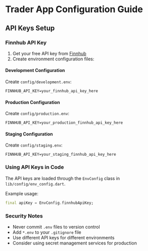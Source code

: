 # Trader App Configuration Guide

## API Keys Setup

### Finnhub API Key

1. Get your free API key from [Finnhub](https://finnhub.io/)
2. Create environment configuration files:

#### Development Configuration
Create `config/development.env`:
```
FINNHUB_API_KEY=your_finnhub_api_key_here
```

#### Production Configuration  
Create `config/production.env`:
```
FINNHUB_API_KEY=your_production_finnhub_api_key_here
```

#### Staging Configuration
Create `config/staging.env`:
```
FINNHUB_API_KEY=your_staging_finnhub_api_key_here
```

### Using API Keys in Code

The API keys are loaded through the `EnvConfig` class in `lib/config/env_config.dart`.

Example usage:
```dart
final apiKey = EnvConfig.finnhubApiKey;
```

### Security Notes

- Never commit `.env` files to version control
- Add `*.env` to your `.gitignore` file
- Use different API keys for different environments
- Consider using secret management services for production